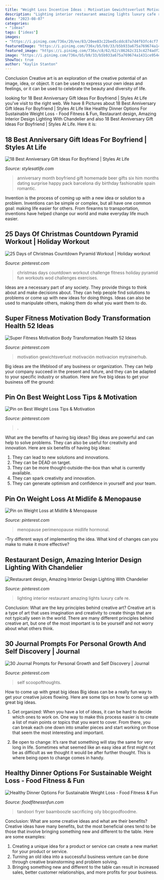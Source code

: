 ```yaml
---
title: "Weight Loss Incentive Ideas : Motivation Gewichtsverlust Motivación Motivacion Mytrainerhub"
description: "Lighting interior restaurant amazing lights luxury cafe re"
date: "2023-08-07"
categories:
- "ideas"
tags: ["ideas"]
images:
- "https://i.pinimg.com/736x/20/ee/83/20ee83c22bed5cddc87a7d4f93fc4cf7.jpg"
featuredImage: "https://i.pinimg.com/736x/b5/b9/33/b5b933a675a769674a1431ce954e0658.jpg"
featured_image: "https://i.pinimg.com/736x/c8/62/62/c86262c313c4274adf2746fa0ee7e0a5--boyfriend--months-gift-six-month-anniversary-boyfriend.jpg"
image: "https://i.pinimg.com/736x/b5/b9/33/b5b933a675a769674a1431ce954e0658.jpg"
ShowToc: true
author: "Kaylin Stanton"
---
```



Conclusion
Creative art is an exploration of the creative potential of an image, idea, or object. It can be used to express your own ideas and feelings, or it can be used to celebrate the beauty and diversity of life.

	

		
looking for 18 Best Anniversary Gift Ideas For Boyfriend | Styles At Life you've visit to the right web. We have 8 Pictures about 18 Best Anniversary Gift Ideas For Boyfriend | Styles At Life like Healthy Dinner Options For Sustainable Weight Loss - Food Fitness &amp; Fun, Restaurant design, Amazing Interior Design Lighting With Chandelier and also 18 Best Anniversary Gift Ideas For Boyfriend | Styles At Life. Here it is:
		
    
## 18 Best Anniversary Gift Ideas For Boyfriend | Styles At Life

<img loading=lazy src="https://i.pinimg.com/736x/c8/62/62/c86262c313c4274adf2746fa0ee7e0a5--boyfriend--months-gift-six-month-anniversary-boyfriend.jpg" onerror="this.onerror=null;this.src='https://tse4.mm.bing.net/th?id=OIP.N3Mxk5QVI0oYjRucVBneYgHaJ3&amp;pid=15.1';" alt="18 Best Anniversary Gift Ideas For Boyfriend | Styles At Life">

_Source: stylesatlife.com_

>anniversary month boyfriend gift homemade beer gifts six him months dating surprise happy pack barcelona diy birthday fashionable spain romantic. 

	

Invention is the process of coming up with a new idea or solution to a problem. Inventions can be simple or complex, but all have one common goal: making life easier for others. From firearms to transportation, inventions have helped change our world and make everyday life much easier.

    
## 25 Days Of Christmas Countdown Pyramid Workout | Holiday Workout

<img loading=lazy src="https://i.pinimg.com/736x/28/04/06/2804060bddf3583acb66335cb364c010---days-of-christmas-countdown-to-christmas.jpg" onerror="this.onerror=null;this.src='https://tse3.mm.bing.net/th?id=OIP.RTgVzwF-14ngLEfRG1zWYgHaJ4&amp;pid=15.1';" alt="25 Days of Christmas Countdown Pyramid Workout | Holiday workout">

_Source: pinterest.com_

>christmas days countdown workout challenge fitness holiday pyramid fun workouts wod challenges exercises. 

	

Ideas are a necessary part of any society. They provide things to think about and make decisions about. They can help people find solutions to problems or come up with new ideas for doing things. Ideas can also be used to manipulate others, making them do what you want them to do.

    
## Super Fitness Motivation Body Transformation Health 52 Ideas

<img loading=lazy src="https://i.pinimg.com/736x/20/ee/83/20ee83c22bed5cddc87a7d4f93fc4cf7.jpg" onerror="this.onerror=null;this.src='https://tse3.mm.bing.net/th?id=OIP.QItFil3-PBSQIIu2U19ZDAAAAA&amp;pid=15.1';" alt="Super Fitness Motivation Body Transformation Health 52 Ideas">

_Source: pinterest.com_

>motivation gewichtsverlust motivación motivacion mytrainerhub. 

	

Big ideas are the lifeblood of any business or organization. They can help your company succeed in the present and future, and they can be adapted to your specific industry or situation. Here are five big ideas to get your business off the ground: 

    
## Pin On Best Weight Loss Tips &amp; Motivation

<img loading=lazy src="https://i.pinimg.com/736x/ca/3f/de/ca3fde91089c81954a8da27090e7a610.jpg" onerror="this.onerror=null;this.src='https://tse1.mm.bing.net/th?id=OIP.nU7vAO74sg6fnQ-6zP-YYgAAAA&amp;pid=15.1';" alt="Pin on Best Weight Loss Tips &amp; Motivation">

_Source: pinterest.com_

>. 

	

What are the benefits of having big ideas?
Big ideas are powerful and can help to solve problems. They can also be useful for creativity and innovation. Here are six benefits of having big ideas: 
1. They can lead to new solutions and innovations.
2. They can be DEAD on target.
3. They can be more thought-outside-the-box than what is currently available.
4. They can spark creativity and innovation. 
5. They can generate optimism and confidence in yourself and your team.

    
## Pin On Weight Loss At Midlife &amp; Menopause

<img loading=lazy src="https://i.pinimg.com/736x/b5/b9/33/b5b933a675a769674a1431ce954e0658.jpg" onerror="this.onerror=null;this.src='https://tse3.mm.bing.net/th?id=OIP.eMdfD0EmlgWju4yYMYLHjAHaO0&amp;pid=15.1';" alt="Pin on Weight Loss at Midlife &amp; Menopause">

_Source: pinterest.com_

>menopause perimenopause midlife hormonal. 

	

-Try different ways of implementing the idea. What kind of changes can you make to make it more effective? 

    
## Restaurant Design, Amazing Interior Design Lighting With Chandelier

<img loading=lazy src="https://i.pinimg.com/736x/5e/2a/b7/5e2ab7a7dd26c7f0b93b5a7736a27d9a--interior-lighting-lighting-ideas.jpg" onerror="this.onerror=null;this.src='https://tse4.mm.bing.net/th?id=OIP.qRN6mJ4UUJxc8fWL9gqRagHaF2&amp;pid=15.1';" alt="Restaurant design, Amazing Interior Design Lighting With Chandelier">

_Source: pinterest.com_

>lighting interior restaurant amazing lights luxury cafe re. 

	

Conclusion: What are the key principles behind creative art?
Creative art is a type of art that uses imagination and creativity to create things that are not typically seen in the world. There are many different principles behind creative art, but one of the most important is to be yourself and not worry about what others think.

    
## 30 Journal Prompts For Personal Growth And Self Discovery | Journal

<img loading=lazy src="https://i.pinimg.com/736x/eb/0e/bf/eb0ebf244d9a9ef2e4da32caf61adabb.jpg" onerror="this.onerror=null;this.src='https://tse3.mm.bing.net/th?id=OIP.h6QZOol3jurWLwWJTBRrgwHaPb&amp;pid=15.1';" alt="30 Journal Prompts for Personal Growth and Self Discovery | Journal">

_Source: pinterest.com_

>self scoopofthoughts. 

	

How to come up with great big ideas
Big ideas can be a really fun way to get your creative juices flowing. Here are some tips on how to come up with great big ideas. 
1. Get organized: When you have a lot of ideas, it can be hard to decide which ones to work on. One way to make this process easier is to create a list of main points or topics that you want to cover. From there, you can break each one down into smaller pieces and start working on those that seem the most interesting and important. 

2. Be open to change: It’s rare that something will stay the same for very long in life. Sometimes what seemed like an easy idea at first might not be as difficult as we thought it would be after further thought. This is where being open to change comes in handy.

    
## Healthy Dinner Options For Sustainable Weight Loss - Food Fitness &amp; Fun

<img loading=lazy src="https://www.foodfitnessnfun.com/wp-content/uploads/2021/01/Healthy-Dinner-Options-For-Sustainable-Weight-Loss.jpg" onerror="this.onerror=null;this.src='https://tse2.mm.bing.net/th?id=OIP.dWjUNLE5uzxstwCBk4EryAHaGu&amp;pid=15.1';" alt="Healthy Dinner Options For Sustainable Weight Loss - Food Fitness &amp; Fun">

_Source: foodfitnessnfun.com_

>tandoori fryer baamboozle sacrificing oily bbcgoodfoodme. 

	

Conclusion: What are some creative ideas and what are their benefits?
Creative ideas have many benefits, but the most beneficial ones tend to be those that involve bringing something new and different to the table. Here are some examples:
1. Creating a unique idea for a product or service can create a new market for your product or service.
2. Turning an old idea into a successful business venture can be done through creative brainstorming and problem solving.
3. Bringing something new and different to the table can result in increased sales, better customer relationships, and more profits for your business.


